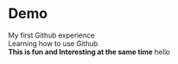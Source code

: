 # Demo
My first Github experience
<br>
Learning how to use Github
<br> 
<b>This is fun and Interesting at the same time</b>
hello
